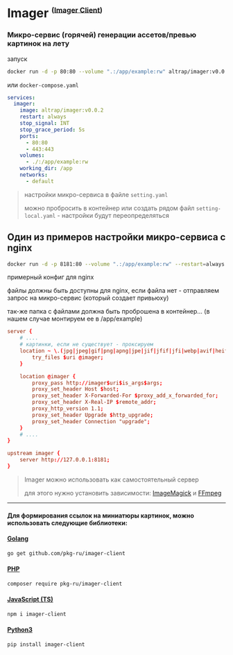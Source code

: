 # Imager <sup><sub><sup>([Imager Client](https://github.com/pkg-ru/imager-client))</sub></sup></sub>
### Микро-сервис (горячей) генерации ассетов/превью картинок на лету

запуск

```bash
docker run -d -p 80:80 --volume ".:/app/example:rw" altrap/imager:v0.0.2
```

или `docker-compose.yaml`

```yaml
services:
  imager:
    image: altrap/imager:v0.0.2
    restart: always
    stop_signal: INT
    stop_grace_period: 5s
    ports:
      - 80:80
      - 443:443
    volumes:
      - ./:/app/example:rw
    working_dir: /app
    networks:
      - default
```

> настройки микро-сервиса в файле `setting.yaml`
> 
> можно пробросить в контейнер или создать рядом файл `setting-local.yaml` - настройки будут переопределяться

## Один из примеров настройки микро-сервиса с nginx

```bash
docker run -d -p 8181:80 --volume ".:/app/example:rw" --restart=always altrap/imager:v0.0.2
```

примерный конфиг для nginx

файлы должны быть доступны для nginx, если файла нет - отправляем запрос на микро-сервис (который создает привьюху)

так-же папка с файлами должна быть проброшена в контейнер... (в нашем случае монтируем ее в /app/example)

```conf
server {
	# ....
	# картинки, если не существует - проксируем
	location ~ \.(jpg|jpeg|gif|png|apng|jpe|jif|jfif|jfi|webp|avif|heif|heic)$ {
		try_files $uri @imager;
	}

	location @imager {
		proxy_pass http://imager$uri$is_args$args;
		proxy_set_header Host $host;
		proxy_set_header X-Forwarded-For $proxy_add_x_forwarded_for;
		proxy_set_header X-Real-IP $remote_addr;
		proxy_http_version 1.1;
		proxy_set_header Upgrade $http_upgrade;
		proxy_set_header Connection "upgrade";
	}
	# ....
}

upstream imager {
    server http://127.0.0.1:8181;
}
```

> Imager можно использовать как самостоятельный сервер
> 
> для этого нужно установить зависимости: [ImageMagick](https://imagemagick.org/script/download.php) и [FFmpeg](https://ffmpeg.org/download.html)

---

#### Для формирования ссылок на миниатюры картинок, можно использовать следующие библиотеки:

#### [Golang](https://github.com/pkg-ru/imager-client/blob/master/doc/GO-RU.md)

```bash
go get github.com/pkg-ru/imager-client
```

#### [PHP](https://github.com/pkg-ru/imager-client/blob/master/doc/PHP-RU.md)

```bash
composer require pkg-ru/imager-client
```

#### [JavaScript (TS)](https://github.com/pkg-ru/imager-client/blob/master/doc/TS-RU.md)

```bash
npm i imager-client
```

#### [Python3](https://github.com/pkg-ru/imager-client/blob/master/doc/PY-RU.md)

```bash
pip install imager-client
```

